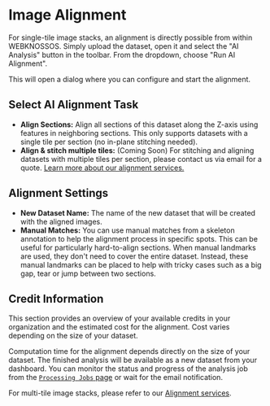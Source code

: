 # Image Alignment

For single-tile image stacks, an alignment is directly possible from within WEBKNOSSOS.
Simply upload the dataset, open it and select the "AI Analysis" button in the toolbar. From the dropdown, choose "Run AI Alignment".

This will open a dialog where you can configure and start the alignment.

## Select AI Alignment Task

*   **Align Sections:** Align all sections of this dataset along the Z-axis using features in neighboring sections. This only supports datasets with a single tile per section (no in-plane stitching needed).
*   **Align & stitch multiple tiles:** (Coming Soon) For stitching and aligning datasets with multiple tiles per section, please contact us via email for a quote. [Learn more about our alignment services.](https://webknossos.org/services/alignment)

## Alignment Settings

*   **New Dataset Name:** The name of the new dataset that will be created with the aligned images.
*   **Manual Matches:** You can use manual matches from a skeleton annotation to help the alignment process in specific spots. This can be useful for particularly hard-to-align sections. When manual landmarks are used, they don't need to cover the entire dataset. Instead, these manual landmarks can be placed to help with tricky cases such as a big gap, tear or jump between two sections.

## Credit Information

This section provides an overview of your available credits in your organization and the estimated cost for the alignment. Cost varies depending on the size of your dataset.

Computation time for the alignment depends directly on the size of your dataset. The finished analysis will be available as a new dataset from your dashboard. You can monitor the status and progress of the analysis job from the [`Processing Jobs` page](./jobs.md) or wait for the email notification.

For multi-tile image stacks, please refer to our [Alignment services](https://webknossos.org/services/alignment).
